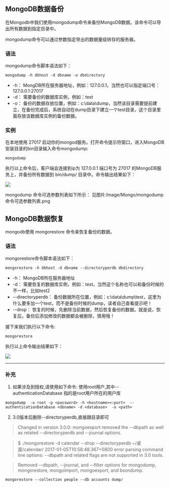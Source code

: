 ## MongoDB数据备份

在Mongodb中我们使用mongodump命令来备份MongoDB数据。该命令可以导出所有数据到指定目录中。

mongodump命令可以通过参数指定导出的数据量级转存的服务器。

### 语法
mongodump命令脚本语法如下：
```
mongodump -h dbhost -d dbname -o dbdirectory
```


- -h：
MongDB所在服务器地址，例如：127.0.0.1，当然也可以指定端口号：127.0.0.1:27017
- -d：
需要备份的数据库实例，例如：test
- -o：
备份的数据存放位置，例如：c:\data\dump，当然该目录需要提前建立，在备份完成后，系统自动在dump目录下建立一个test目录，这个目录里面存放该数据库实例的备份数据。


### 实例
在本地使用 27017 启动你的mongod服务。打开命令提示符窗口，进入MongoDB安装目录的bin目录输入命令mongodump:
```
mongodump
```
执行以上命令后，客户端会连接到ip为 127.0.0.1 端口号为 27017 的MongoDB服务上，并备份所有数据到 bin/dump/ 目录中。命令输出结果如下：

![](http://www.runoob.com/wp-content/uploads/2013/12/mongodump.png)

mongodump 命令可选参数列表如下所示：
见图片:Image/Mongo/mongodump命令可选参数列表.png

## MongoDB数据恢复

mongodb使用 mongorestore 命令来恢复备份的数据。

### 语法

mongorestore命令脚本语法如下：
```
mongorestore -h dbhost -d dbname --directoryperdb dbdirectory
```

- -h：
MongoDB所在服务器地址
- -d：
需要恢复的数据库实例，例如：test，当然这个名称也可以和备份时候的不一样，比如test2
- --directoryperdb：
备份数据所在位置，例如：c:\data\dump\test，这里为什么要多加一个test，而不是备份时候的dump，读者自己查看提示吧！
- --drop：
恢复的时候，先删除当前数据，然后恢复备份的数据。就是说，恢复后，备份后添加修改的数据都会被删除，慎用哦！

接下来我们执行以下命令:
```
mongorestore
```

执行以上命令输出结果如下：

![](http://www.runoob.com/wp-content/uploads/2013/12/mongorestore.png)


---

### 补充
1. 如果涉及到授权,请使用如下命令:
使用root用户,其中--authenticationDatabase <dbname>指的是root用户所在的用户库
```
mongodump  -u root -p <password> -h <hostname><:port>  --authenticationDatabase <dbname> -d <database>  -o <path>
```

2. 3.0版本后删除--directoryperdb,直接跟目录即可
>Changed in version 3.0.0: mongoexport removed the --dbpath as well as related --directoryperdb and --journal options.

>$ ./mongorestore -d calendar --drop --directoryperdb  ~/桌面/calendar/
 2017-01-05T10:58:48.367+0800	error parsing command line options: --dbpath and related flags are not supported in 3.0 tools.

>Removed --dbpath, --journal, and --filter options for mongodump, mongorestore, mongoimport, mongoexport, and bsondump.

```
mongorestore --collection people --db accounts dump/
```